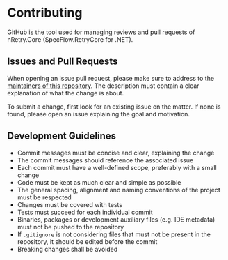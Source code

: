 # Contributing

GitHub is the tool used for managing reviews and pull requests of nRetry.Core (SpecFlow.RetryCore for .NET).

## Issues and Pull Requests

When opening an issue pull request, please make sure to address to the [maintainers of this repository](MAINTAINERS.md). The description must contain a clear explanation of what the change is about.

To submit a change, first look for an existing issue on the matter. If none is found, please open an issue explaining the goal and motivation.

## Development Guidelines

- Commit messages must be concise and clear, explaining the change
- The commit messages should reference the associated issue
- Each commit must have a well-defined scope, preferably with a small change
- Code must be kept as much clear and simple as possible
- The general spacing, alignment and naming conventions of the project must be respected
- Changes must be covered with tests
- Tests must succeed for each individual commit
- Binaries, packages or development auxiliary files (e.g. IDE metadata) must not be pushed to the repository
- If `.gitignore` is not considering files that must not be present in the repository, it should be edited before the commit
- Breaking changes shall be avoided
